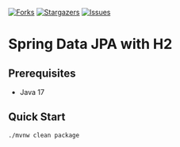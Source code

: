  [![Forks][forks-shield]][forks-url]
 [![Stargazers][stars-shield]][stars-url]
 [![Issues][issues-shield]][issues-url]

 # Spring Data JPA with H2

 ## Prerequisites

- Java 17

 ## Quick Start

```bash
./mvnw clean package
```

 <!-- MARKDOWN LINKS & IMAGES -->
 <!-- https://www.markdownguide.org/basic-syntax/#reference-style-links -->
 [forks-shield]: https://img.shields.io/github/forks/dashaun-project-catalog/jpa-h2.svg?style=for-the-badge
 [forks-url]: https://github.com/dashaun-project-catalog/jpa-h2/forks
 [stars-shield]: https://img.shields.io/github/stars/dashaun-project-catalog/jpa-h2.svg?style=for-the-badge
 [stars-url]: https://github.com/dashaun-project-catalog/jpa-h2/stargazers
 [issues-shield]: https://img.shields.io/github/issues/dashaun-project-catalog/jpa-h2.svg?style=for-the-badge
 [issues-url]: https://github.com/dashaun-project-catalog/jpa-h2/issues